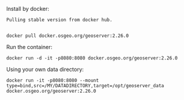 Install by docker:


    Pulling stable version from docker hub.


    docker pull docker.osgeo.org/geoserver:2.26.0

Run the container:

    docker run -d -it -p8080:8080 docker.osgeo.org/geoserver:2.26.0

Using your own data directory:

    docker run -it -p8080:8080 --mount type=bind,src=/MY/DATADIRECTORY,target=/opt/geoserver_data docker.osgeo.org/geoserver:2.26.0
